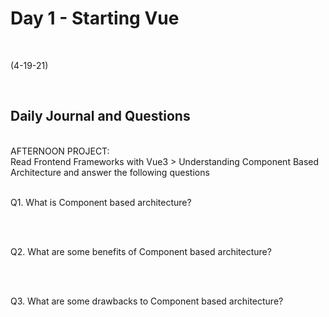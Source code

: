 # Day 1 - Starting Vue
<br>
  
 (4-19-21)

<br>

## Daily Journal and Questions
<br>
AFTERNOON PROJECT:
<br>
Read Frontend Frameworks with Vue3 > Understanding Component Based Architecture and answer the following questions
<br>
<br>

Q1. What is Component based architecture?
<br>

<br>
<br>

Q2. What are some benefits of Component based architecture?
<br>

<br>
<br>

Q3. What are some drawbacks to Component based architecture?
<br>

